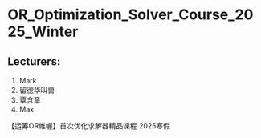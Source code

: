 # OR_Optimization_Solver_Course_2025_Winter

## Lecturers:
1. Mark
2. 留德华叫兽
3. 覃含章
4. Max

【运筹OR帷幄】首次优化求解器精品课程 2025寒假